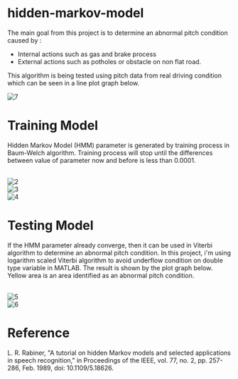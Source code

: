 # hidden-markov-model
The main goal from this project is to determine an abnormal pitch condition caused by :
- Internal actions such as gas and brake process 
- External actions such as potholes or obstacle on non flat road.

This algorithm is being tested using pitch data from real driving condition which can be seen in a line plot graph below.

![7](https://user-images.githubusercontent.com/65435469/204349454-ca114e96-146f-405e-a705-a54deef1e953.PNG)

<h1> Training Model </h1>
Hidden Markov Model (HMM) parameter is generated by training process in Baum-Welch algorithm. Training process will stop until the differences between value of parameter now and before is less than 0.0001. 

<br>![2](https://user-images.githubusercontent.com/65435469/204351138-2a4cfdbe-016f-468e-85f1-cef09d1f34bf.PNG)
<br>![3](https://user-images.githubusercontent.com/65435469/204351146-224b316a-4c9e-420e-b1d5-5c79f5de5913.PNG)
<br>![4](https://user-images.githubusercontent.com/65435469/204351154-aa21b8c5-0abd-449e-8ed5-df72719c1ddb.PNG)

<h1> Testing Model </h1>
If the HMM parameter already converge, then it can be used in Viterbi algorithm to determine an abnormal pitch condition. In this project, i'm using logarithm scaled Viterbi algorithm to avoid underflow condition on double type variable in MATLAB. The result is shown by the plot graph below. Yellow area is an area identified as an abnormal pitch condition.

<br>![5](https://user-images.githubusercontent.com/65435469/204351430-d751beee-934f-4868-a835-2bbbd30f664f.PNG)
<br>![6](https://user-images.githubusercontent.com/65435469/204351736-14810f1d-5a1b-41ac-b86d-5ecece5dce23.PNG)

<h1> Reference </h1>
L. R. Rabiner, "A tutorial on hidden Markov models and selected applications in speech recognition," in Proceedings of the IEEE, vol. 77, no. 2, pp. 257-286, Feb. 1989, doi: 10.1109/5.18626.
